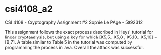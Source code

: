 # csi4108_a2

CSI 4108 - Cryptography
Assignment #2
Sophie Le PAge - 5992312

This assignment follows the exact process described in Heys' tutorial for linear cryptanalysis, but using a key for which [K5,5...K5,8 , K5,13...K5,16]  = [B,7]. A table similar to Table 5 in the tutorial was computed by programming the process in java. Overall the attack was successful.